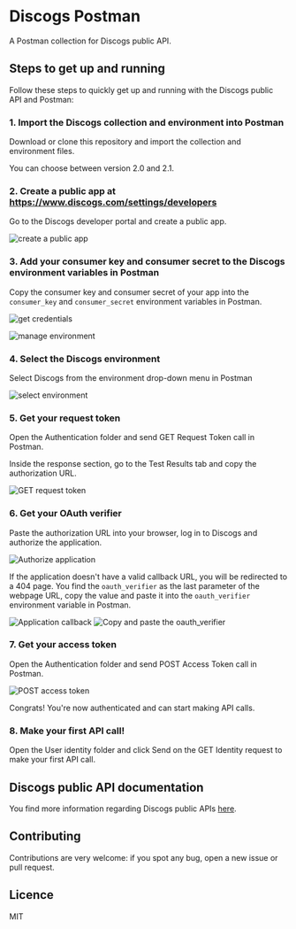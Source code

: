 # Discogs Postman

A Postman collection for Discogs public API.

## Steps to get up and running

Follow these steps to quickly get up and running with the Discogs public API and Postman:

### 1. Import the Discogs collection and environment into Postman

Download or clone this repository and import the collection and environment files.

You can choose between version 2.0 and 2.1.

### 2. Create a public app at https://www.discogs.com/settings/developers

Go to the Discogs developer portal and create a public app.

![create a public app](images/create-app.png)

### 3. Add your consumer key and consumer secret to the Discogs environment variables in Postman

Copy the consumer key and consumer secret of your app into the `consumer_key` and `consumer_secret` environment variables in Postman.

![get credentials](images/credentials.png)

![manage environment](images/environment.png)

### 4. Select the Discogs environment

Select Discogs from the environment drop-down menu in Postman

![select environment](images/select-enviroment.png)

### 5. Get your request token

Open the Authentication folder and send GET Request Token call in Postman.

Inside the response section, go to the Test Results tab and copy the authorization URL.

![GET request token](images/request-token.png)

### 6. Get your OAuth verifier

Paste the authorization URL into your browser, log in to Discogs and authorize the application.

![Authorize application](images/authorize-application.png)

If the application doesn't have a valid callback URL, you will be redirected to a 404 page. You find the `oauth_verifier` as the last parameter of the webpage URL, copy the value and paste it into the `oauth_verifier` environment variable in Postman.

![Application callback](images/application-callback.png)
![Copy and paste the oauth_verifier](images/enviroment-verifier.png)

### 7. Get your access token

Open the Authentication folder and send POST Access Token call in Postman.

![POST access token](images/access-token.png)

Congrats! You're now authenticated and can start making API calls.

### 8. Make your first API call!

Open the User identity folder and click Send on the GET Identity request to make your first API call.

## Discogs public API documentation

You find more information regarding Discogs public APIs [here](https://www.discogs.com/developers/).

## Contributing

Contributions are very welcome:
if you spot any bug, open a new issue or pull request.

## Licence

MIT
